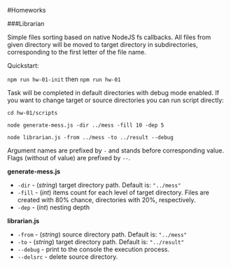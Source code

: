 #Homeworks

###Librarian

Simple files sorting based on native NodeJS fs callbacks. All files from given directory 
will be moved to target directory in subdirectories,
corresponding to the first letter of the file name.

Quickstart:

``npm run hw-01-init`` then
``npm run hw-01``

Task will be completed in default directories with debug mode enabled.
If you want to change target or source directories you can run script directly:

``cd hw-01/scripts``

``node generate-mess.js -dir ../mess -fill 10 -dep 5``

``node librarian.js -from ../mess -to ../result --debug``

Argument names are prefixed by `-` and stands before corresponding value. 
Flags (without of value) are prefixed by `--`.

__generate-mess.js__

* `-dir` - (_string_) target directory path. Default is: `"../mess"`
* `-fill` - (_int_) items count for each level of target directory. 
Files are created with 80% chance, directories with 20%, respectively.
* `-dep` - (_int_) nesting depth

__librarian.js__

* `-from` - (_string_) source directory path. Default is: `"../mess"`
* `-to` - (_string_) target directory path. Default is: `"../result"`
* `--debug` - print to the console the execution process.
* `--delsrc` - delete source directory. 
